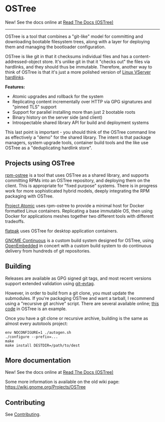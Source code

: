 OSTree
======

New! See the docs online at [Read The Docs (OSTree)](https://ostree.readthedocs.org/en/latest/ )

-----

OSTree is a tool that combines a "git-like" model for committing and
downloading bootable filesystem trees, along with a layer for
deploying them and managing the bootloader configuration.

OSTree is like git in that it checksums individual files and has a
content-addressed-object store.  It's unlike git in that it "checks
out" the files via hardlinks, and they should thus be immutable.
Therefore, another way to think of OSTree is that it's just a more
polished version of
[Linux VServer hardlinks](http://linux-vserver.org/index.php?title=util-vserver:Vhashify&oldid=2285).

**Features:**

 - Atomic upgrades and rollback for the system
 - Replicating content incrementally over HTTP via GPG signatures and "pinned TLS" support
 - Support for parallel installing more than just 2 bootable roots
 - Binary history on the server side (and client)
 - Introspectable shared library API for build and deployment systems

This last point is important - you should think of the OSTree command
line as effectively a "demo" for the shared library.  The intent is that
package managers, system upgrade tools, container build tools and the like
use OSTree as a "deduplicating hardlink store".

Projects using OSTree
---------------------

[rpm-ostree](https://github.com/projectatomic/rpm-ostree) is a tool
that uses OSTree as a shared library, and supports committing RPMs
into an OSTree repository, and deploying them on the client.  This is
appropriate for "fixed purpose" systems.  There is in progress work
for more sophisticated hybrid models, deeply integrating the RPM
packaging with OSTree.

[Project Atomic](http://www.projectatomic.io/) uses rpm-ostree to
provide a minimal host for Docker formatted Linux containers.
Replicating a base immutable OS, then using Docker for applications
meshes together two different tools with different tradeoffs.

[flatpak](https://github.com/alexlarsson/xdg-app) uses OSTree
for desktop application containers.

[GNOME Continuous](https://wiki.gnome.org/Projects/GnomeContinuous) is
a custom build system designed for OSTree, using
[OpenEmbedded](http://www.openembedded.org/wiki/Main_Page) in concert
with a custom build system to do continuous delivery from hundreds of
git repositories.

Building
--------

Releases are available as GPG signed git tags, and most recent
versions support extended validation using
[git-evtag](https://github.com/cgwalters/git-evtag).

However, in order to build from a git clone, you must update the
submodules.  If you're packaging OSTree and want a tarball, I
recommend using a "recursive git archive" script.  There are several
available online;
[this code](https://git.gnome.org/browse/ostree/tree/packaging/Makefile.dist-packaging#n11)
in OSTree is an example.

Once you have a git clone or recursive archive, building is the
same as almost every autotools project:

```
env NOCONFIGURE=1 ./autogen.sh
./configure --prefix=...
make
make install DESTDIR=/path/to/dest
```

More documentation
------------------

New! See the docs online at [Read The Docs (OSTree)](https://ostree.readthedocs.org/en/latest/ )

Some more information is available on the old wiki page:
<https://wiki.gnome.org/Projects/OSTree>

Contributing
------------

See [Contributing](CONTRIBUTING.md).
